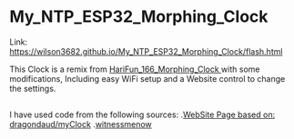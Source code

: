 # My_NTP_ESP32_Morphing_Clock
Link: https://wilson3682.github.io/My_NTP_ESP32_Morphing_Clock/flash.html

This Clock is a remix from [HariFun_166_Morphing_Clock ](https://github.com/hwiguna/HariFun_166_Morphing_Clock/tree/master) with some modifications, Including easy WiFi setup and a Website control to change the settings.
##
I have used code from the following sources:
.[WebSite Page based on: dragondaud/myClock](https://github.com/dragondaud/myClock)
.[witnessmenow](https://github.com/witnessmenow/WiFi-Tetris-Clock)
